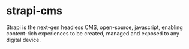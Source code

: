 # strapi-cms
Strapi is the next-gen headless CMS, open-source, javascript, enabling content-rich experiences to be created, managed and exposed to any digital device.
